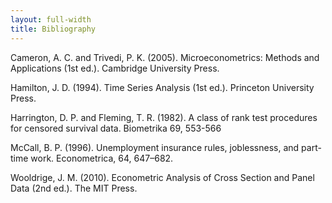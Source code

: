 ```yaml
---
layout: full-width
title: Bibliography
---
```


<p class='hangingindent'>Cameron, A. C. and Trivedi, P. K. (2005). Microeconometrics: Methods and Applications (1st ed.). Cambridge University Press.</p>
<p class='hangingindent'>Hamilton, J. D. (1994). Time Series Analysis (1st ed.). Princeton University Press.</p>
<p class='hangingindent'>Harrington, D. P. and Fleming, T. R. (1982). A class of rank test procedures for censored survival data. Biometrika 69, 553-566</p>
<p class='hangingindent'>McCall, B. P. (1996). Unemployment insurance rules, joblessness, and part-time work. Econometrica, 64, 647–682.</p>
<p class='hangingindent'>Wooldrige, J. M. (2010). Econometric Analysis of Cross Section and Panel Data (2nd ed.). The MIT Press.</p>
